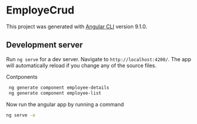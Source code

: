 # EmployeCrud

This project was generated with [Angular CLI](https://github.com/angular/angular-cli) version 9.1.0.

## Development server

Run `ng serve` for a dev server. Navigate to `http://localhost:4200/`. The app will automatically reload if you change any of the source files.

Contponents 
```bash
 ng generate component employee-details
 ng generate component employee-list
```

 Now run the angular app by running a command
 ```bash
ng serve -o
```
